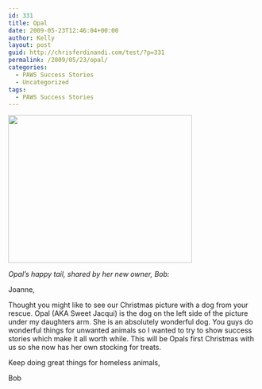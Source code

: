 ```yaml
---
id: 331
title: Opal
date: 2009-05-23T12:46:04+00:00
author: Kelly
layout: post
guid: http://chrisferdinandi.com/test/?p=331
permalink: /2009/05/23/opal/
categories:
  - PAWS Success Stories
  - Uncategorized
tags:
  - PAWS Success Stories
---
```

<img src="https://pawsnewengland.com/wp-content/uploads/2009/05/image0111.jpg" alt="" title="image01" width="370" height="297" class="aligncenter size-full wp-image-733" />

_Opal&#8217;s happy tail, shared by her new owner, Bob:_

Joanne,

Thought you might like to see our Christmas picture with a dog from your rescue. Opal (AKA Sweet Jacqui) is the dog on the left side of the picture under my daughters arm. She is an absolutely wonderful dog. You guys do wonderful things for unwanted animals so I wanted to try to show success stories which make it all worth while. This will be Opals first Christmas with us so she now has her own stocking for treats.

Keep doing great things for homeless animals,

Bob